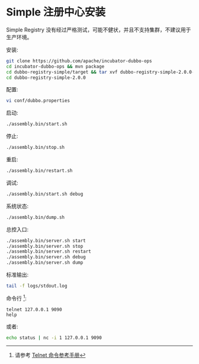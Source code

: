 # Simple 注册中心安装

Simple Registry 没有经过严格测试，可能不健状，并且不支持集群，不建议用于生产环境。

安装:

```sh
git clone https://github.com/apache/incubator-dubbo-ops
cd incubator-dubbo-ops && mvn package
cd dubbo-registry-simple/target && tar xvf dubbo-registry-simple-2.0.0-assembly.tar.gz
cd dubbo-registry-simple-2.0.0
```

配置:

```sh
vi conf/dubbo.properties
```

启动:

```sh
./assembly.bin/start.sh
```

停止:

```sh
./assembly.bin/stop.sh
```

重启:

```sh
./assembly.bin/restart.sh
```

调试:

```sh
./assembly.bin/start.sh debug
```

系统状态:

```sh
./assembly.bin/dump.sh
```

总控入口:

```sh
./assembly.bin/server.sh start
./assembly.bin/server.sh stop
./assembly.bin/server.sh restart
./assembly.bin/server.sh debug
./assembly.bin/server.sh dump
```

标准输出:

```sh
tail -f logs/stdout.log
```

命令行 [^1]:

```shell
telnet 127.0.0.1 9090
help
```

或者:

```sh
echo status | nc -i 1 127.0.0.1 9090
```

[^1]: 请参考 [Telnet 命令参考手册](http://dubbo.apache.org/books/dubbo-user-book/references/telnet.html)
